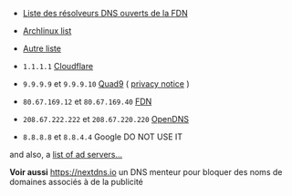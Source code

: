 * [Liste des résolveurs DNS ouverts de la FDN](https://www.fdn.fr/actions/dns/) 
* [Archlinux list](https://wiki.archlinux.org/index.php/Alternative_DNS_services) 
* [Autre liste](https://korben.info/la-liste-des-fournisseurs-serieux-de-dns-compatibles-dns-over-https-doh.html) 

* `1.1.1.1` [Cloudflare](https://www.cloudflare.com/fr-fr/dns/) 
* `9.9.9.9` et `9.9.9.10` [Quad9](https://www.quad9.net) ( [privacy notice](https://www.quad9.net/home/privacy/) )
* `80.67.169.12` et `80.67.169.40` [FDN](https://www.fdn.fr/actions/dns/) 
* `208.67.222.222` et `208.67.220.220` [OpenDNS](https://use.opendns.com/) 
* `8.8.8.8` et `8.8.4.4` Google DO NOT USE IT

and also, a [list of ad servers...](http://pgl.yoyo.org/adservers/) 

**Voir aussi**
https://nextdns.io un DNS menteur pour bloquer des noms de domaines associés à de la publicité
